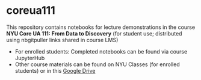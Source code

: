 # coreua111

This repository contains notebooks for lecture demonstrations in the course **NYU Core UA 111: From Data to Discovery** (for student use; distributed using nbgitpuller links shared in course LMS)

+ For enrolled students: Completed notebooks can be found via course JupyterHub
+ Other course materials can be found on NYU Classes (for enrolled students) or in this [Google Drive](https://drive.google.com/drive/folders/1-YRnuyhIsLEySqb-g39Q46EUhNKHrtL0?usp=sharing)
